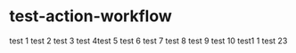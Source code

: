 # test-action-workflow
test 1 test 2 test 3 test 4test 5 test 6 test 7 test 8 test 9 test 10 test1 1 test 23
